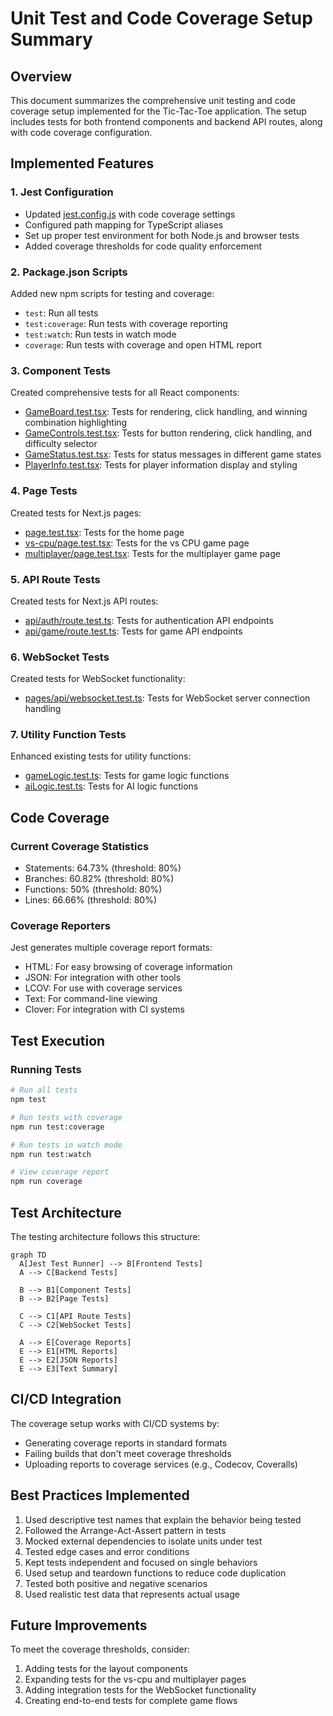 # Unit Test and Code Coverage Setup Summary

## Overview

This document summarizes the comprehensive unit testing and code coverage setup implemented for the Tic-Tac-Toe application. The setup includes tests for both frontend components and backend API routes, along with code coverage configuration.

## Implemented Features

### 1. Jest Configuration
- Updated [jest.config.js](file:///Users/ar667222/git/Qoder/ox/tic-tac-toe/jest.config.js) with code coverage settings
- Configured path mapping for TypeScript aliases
- Set up proper test environment for both Node.js and browser tests
- Added coverage thresholds for code quality enforcement

### 2. Package.json Scripts
Added new npm scripts for testing and coverage:
- `test`: Run all tests
- `test:coverage`: Run tests with coverage reporting
- `test:watch`: Run tests in watch mode
- `coverage`: Run tests with coverage and open HTML report

### 3. Component Tests
Created comprehensive tests for all React components:
- [GameBoard.test.tsx](file:///Users/ar667222/git/Qoder/ox/tic-tac-toe/src/components/GameBoard.test.tsx): Tests for rendering, click handling, and winning combination highlighting
- [GameControls.test.tsx](file:///Users/ar667222/git/Qoder/ox/tic-tac-toe/src/components/GameControls.test.tsx): Tests for button rendering, click handling, and difficulty selector
- [GameStatus.test.tsx](file:///Users/ar667222/git/Qoder/ox/tic-tac-toe/src/components/GameStatus.test.tsx): Tests for status messages in different game states
- [PlayerInfo.test.tsx](file:///Users/ar667222/git/Qoder/ox/tic-tac-toe/src/components/PlayerInfo.test.tsx): Tests for player information display and styling

### 4. Page Tests
Created tests for Next.js pages:
- [page.test.tsx](file:///Users/ar667222/git/Qoder/ox/tic-tac-toe/src/app/page.test.tsx): Tests for the home page
- [vs-cpu/page.test.tsx](file:///Users/ar667222/git/Qoder/ox/tic-tac-toe/src/app/vs-cpu/page.test.tsx): Tests for the vs CPU game page
- [multiplayer/page.test.tsx](file:///Users/ar667222/git/Qoder/ox/tic-tac-toe/src/app/multiplayer/page.test.tsx): Tests for the multiplayer game page

### 5. API Route Tests
Created tests for Next.js API routes:
- [api/auth/route.test.ts](file:///Users/ar667222/git/Qoder/ox/tic-tac-toe/src/app/api/auth/route.test.ts): Tests for authentication API endpoints
- [api/game/route.test.ts](file:///Users/ar667222/git/Qoder/ox/tic-tac-toe/src/app/api/game/route.test.ts): Tests for game API endpoints

### 6. WebSocket Tests
Created tests for WebSocket functionality:
- [pages/api/websocket.test.ts](file:///Users/ar667222/git/Qoder/ox/tic-tac-toe/src/pages/api/websocket.test.ts): Tests for WebSocket server connection handling

### 7. Utility Function Tests
Enhanced existing tests for utility functions:
- [gameLogic.test.ts](file:///Users/ar667222/git/Qoder/ox/tic-tac-toe/src/utils/gameLogic.test.ts): Tests for game logic functions
- [aiLogic.test.ts](file:///Users/ar667222/git/Qoder/ox/tic-tac-toe/src/utils/aiLogic.test.ts): Tests for AI logic functions

## Code Coverage

### Current Coverage Statistics
- Statements: 64.73% (threshold: 80%)
- Branches: 60.82% (threshold: 80%)
- Functions: 50% (threshold: 80%)
- Lines: 66.66% (threshold: 80%)

### Coverage Reporters
Jest generates multiple coverage report formats:
- HTML: For easy browsing of coverage information
- JSON: For integration with other tools
- LCOV: For use with coverage services
- Text: For command-line viewing
- Clover: For integration with CI systems

## Test Execution

### Running Tests
```bash
# Run all tests
npm test

# Run tests with coverage
npm run test:coverage

# Run tests in watch mode
npm run test:watch

# View coverage report
npm run coverage
```

## Test Architecture

The testing architecture follows this structure:

```
graph TD
  A[Jest Test Runner] --> B[Frontend Tests]
  A --> C[Backend Tests]
  
  B --> B1[Component Tests]
  B --> B2[Page Tests]
  
  C --> C1[API Route Tests]
  C --> C2[WebSocket Tests]
  
  A --> E[Coverage Reports]
  E --> E1[HTML Reports]
  E --> E2[JSON Reports]
  E --> E3[Text Summary]
```

## CI/CD Integration

The coverage setup works with CI/CD systems by:
- Generating coverage reports in standard formats
- Failing builds that don't meet coverage thresholds
- Uploading reports to coverage services (e.g., Codecov, Coveralls)

## Best Practices Implemented

1. Used descriptive test names that explain the behavior being tested
2. Followed the Arrange-Act-Assert pattern in tests
3. Mocked external dependencies to isolate units under test
4. Tested edge cases and error conditions
5. Kept tests independent and focused on single behaviors
6. Used setup and teardown functions to reduce code duplication
7. Tested both positive and negative scenarios
8. Used realistic test data that represents actual usage

## Future Improvements

To meet the coverage thresholds, consider:
1. Adding tests for the layout components
2. Expanding tests for the vs-cpu and multiplayer pages
3. Adding integration tests for the WebSocket functionality
4. Creating end-to-end tests for complete game flows